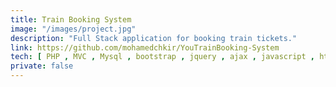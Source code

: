 ```yaml
---
title: Train Booking System
image: "/images/project.jpg"
description: "Full Stack application for booking train tickets."
link: https://github.com/mohamedchkir/YouTrainBooking-System
tech: [ PHP , MVC , Mysql , bootstrap , jquery , ajax , javascript , html , css  ]
private: false
---
```

